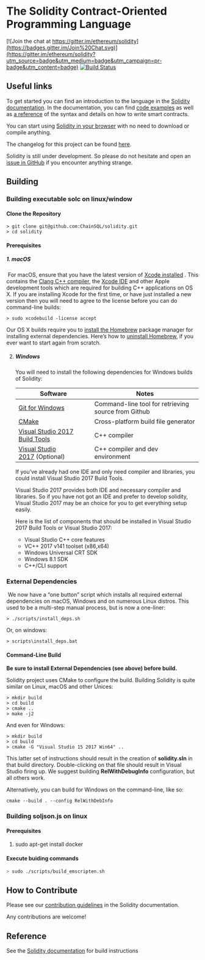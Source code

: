 # The Solidity Contract-Oriented Programming Language
[![Join the chat at https://gitter.im/ethereum/solidity](https://badges.gitter.im/Join%20Chat.svg)](https://gitter.im/ethereum/solidity?utm_source=badge&utm_medium=badge&utm_campaign=pr-badge&utm_content=badge) [![Build Status](https://travis-ci.org/ethereum/solidity.svg?branch=develop)](https://travis-ci.org/ethereum/solidity)

## Useful links
To get started you can find an introduction to the language in the [Solidity documentation](https://solidity.readthedocs.org). In the documentation, you can find [code examples](https://solidity.readthedocs.io/en/latest/solidity-by-example.html) as well as [a reference](https://solidity.readthedocs.io/en/latest/solidity-in-depth.html) of the syntax and details on how to write smart contracts.

You can start using [Solidity in your browser](http://remix.ethereum.org) with no need to download or compile anything.

The changelog for this project can be found [here](https://github.com/ethereum/solidity/blob/develop/Changelog.md).

Solidity is still under development. So please do not hesitate and open an [issue in GitHub](https://github.com/ethereum/solidity/issues) if you encounter anything strange.

## Building
### Building executable solc on linux/window

#### Clone the Repository

```
> git clone git@github.com:ChainSQL/solidity.git
> cd solidity
```

#### Prerequisites 

##### 1. macOS

​	For macOS, ensure that you have the latest version of  [Xcode installed](https://developer.apple.com/xcode/download/) . This contains the [Clang C++ compiler](https://en.wikipedia.org/wiki/Clang), the [Xcode IDE](https://en.wikipedia.org/wiki/Xcode) and other Apple development tools which are required for building C++ applications on OS X. If you are installing Xcode for the first time, or have just installed a new version then you will need to agree to the license before you can do command-line builds: 

```
> sudo xcodebuild -license accept
```

Our OS X builds require you to [install the Homebrew](http://brew.sh/) package manager for installing external dependencies. Here’s how to [uninstall Homebrew](https://github.com/Homebrew/homebrew/blob/master/share/doc/homebrew/FAQ.md#how-do-i-uninstall-homebrew), if you ever want to start again from scratch. 

2. ##### Windows

   You will need to install the following dependencies for Windows builds of Solidity: 

   | Software                                                     | Notes                                               |
   | ------------------------------------------------------------ | --------------------------------------------------- |
   | [Git for Windows](https://git-scm.com/download/win)          | Command-line tool for retrieving source from Github |
   | [CMake](https://cmake.org/download/)                         | Cross-platform build file generator                 |
   | [Visual Studio 2017 Build Tools](https://www.visualstudio.com/downloads/#build-tools-for-visual-studio-2017) | C++ compiler                                        |
   | [Visual Studio 2017](https://www.visualstudio.com/vs/) (Optional) | C++ compiler and dev environment                    |

   If you’ve already had one IDE and only need compiler and libraries, you could install Visual Studio 2017 Build Tools.

   Visual Studio 2017 provides both IDE and necessary compiler and libraries. So if you have not got an IDE and prefer to develop solidity, Visual Studio 2017 may be an choice for you to get everything setup easily.

   Here is the list of components that should be installed in Visual Studio 2017 Build Tools or Visual Studio 2017:

   - Visual Studio C++ core features
   - VC++ 2017 v141 toolset (x86,x64)
   - Windows Universal CRT SDK
   - Windows 8.1 SDK
   - C++/CLI support

### External Dependencies

​	We now have a “one button” script which installs all required external dependencies on macOS, Windows and on numerous Linux distros. This used to be a multi-step manual process, but is now a one-liner: 

```
> ./scripts/install_deps.sh
```

Or, on windows:

```
> scripts\install_deps.bat
```



#### Command-Line Build

**Be sure to install External Dependencies (see above) before build.** 

Solidity project uses CMake to configure the build. Building Solidity is quite similar on Linux, macOS and other Unices: 

```
> mkdir build
> cd build
> cmake ..
> make -j2
```

And even for Windows: 

```
> mkdir build
> cd build
> cmake -G "Visual Studio 15 2017 Win64" ..
```

This latter set of instructions should result in the creation of **solidity.sln** in that build directory. Double-clicking on that file should result in Visual Studio firing up. We suggest building **RelWithDebugInfo** configuration, but all others work.

Alternatively, you can build for Windows on the command-line, like so:

```
cmake --build . --config RelWithDebInfo
```



### Building soljson.js on linux

#### Prerequisites

1. sudo apt-get install docker

#### Execute buiding commands

```bash
> sudo ./scripts/build_emscripten.sh
```



## How to Contribute
Please see our [contribution guidelines](https://solidity.readthedocs.io/en/latest/contributing.html) in the Solidity documentation.

Any contributions are welcome!

## Reference

See the [Solidity documentation](https://solidity.readthedocs.io/en/latest/installing-solidity.html#building-from-source) for build instructions 